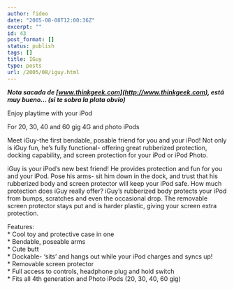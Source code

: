 ```yaml
---
author: fideo
date: "2005-08-08T12:00:36Z"
excerpt: ""
id: 43
post_format: []
status: publish
tags: []
title: IGuy
type: posts
url: /2005/08/iguy.html
---
```

***Nota sacada de [www.thinkgeek.com](http://www.thinkgeek.com), está muy bueno… (si te sobra la plata obvio)***

Enjoy playtime with your iPod

For 20, 30, 40 and 60 gig 4G and photo iPods

Meet iGuy-the first bendable, posable friend for you and your iPod! Not only is iGuy fun, he’s fully functional- offering great rubberized protection, docking capability, and screen protection for your iPod or iPod Photo.

iGuy is your iPod’s new best friend! He provides protection and fun for you and your iPod. Pose his arms- sit him down in the dock, and trust that his rubberized body and screen protector will keep your iPod safe. How much protection does iGuy really offer? iGuy’s rubberized body protects your iPod from bumps, scratches and even the occasional drop. The removable screen protector stays put and is harder plastic, giving your screen extra protection.

 Features:  
 \* Cool toy and protective case in one  
 \* Bendable, poseable arms  
 \* Cute butt  
 \* Dockable- ‘sits’ and hangs out while your iPod charges and syncs up!  
 \* Removable screen protector  
 \* Full access to controls, headphone plug and hold switch  
 \* Fits all 4th generation and Photo iPods (20, 30, 40, 60 gig)
